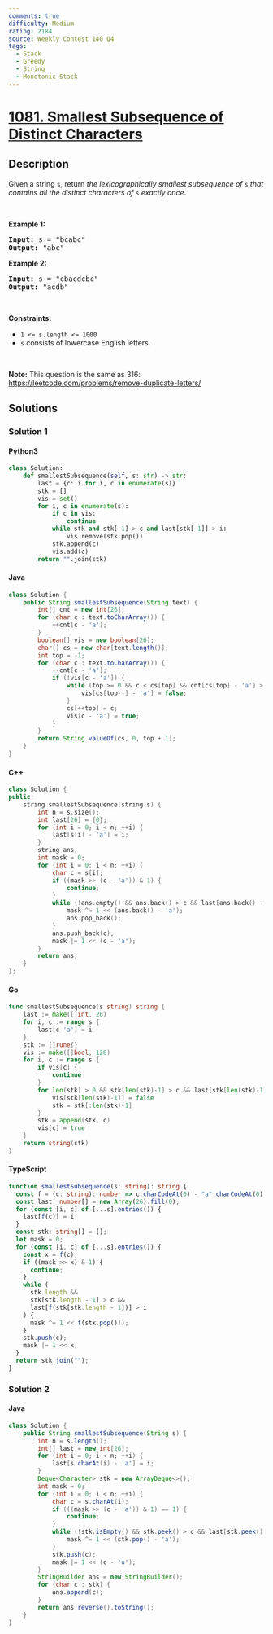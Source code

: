 ```yaml
---
comments: true
difficulty: Medium
rating: 2184
source: Weekly Contest 140 Q4
tags:
  - Stack
  - Greedy
  - String
  - Monotonic Stack
---
```


<!-- problem:start -->

# [1081. Smallest Subsequence of Distinct Characters](https://leetcode.com/problems/smallest-subsequence-of-distinct-characters)


## Description

<!-- description:start -->

<p>Given a string <code>s</code>, return <em>the </em><span data-keyword="lexicographically-smaller-string"><em>lexicographically smallest</em></span> <span data-keyword="subsequence-string"><em>subsequence</em></span><em> of</em> <code>s</code> <em>that contains all the distinct characters of</em> <code>s</code> <em>exactly once</em>.</p>

<p>&nbsp;</p>
<p><strong class="example">Example 1:</strong></p>

<pre>
<strong>Input:</strong> s = &quot;bcabc&quot;
<strong>Output:</strong> &quot;abc&quot;
</pre>

<p><strong class="example">Example 2:</strong></p>

<pre>
<strong>Input:</strong> s = &quot;cbacdcbc&quot;
<strong>Output:</strong> &quot;acdb&quot;
</pre>

<p>&nbsp;</p>
<p><strong>Constraints:</strong></p>

<ul>
	<li><code>1 &lt;= s.length &lt;= 1000</code></li>
	<li><code>s</code> consists of lowercase English letters.</li>
</ul>

<p>&nbsp;</p>
<strong>Note:</strong> This question is the same as 316: <a href="https://leetcode.com/problems/remove-duplicate-letters/" target="_blank">https://leetcode.com/problems/remove-duplicate-letters/</a>

<!-- description:end -->

## Solutions

<!-- solution:start -->

### Solution 1

<!-- tabs:start -->

#### Python3

```python
class Solution:
    def smallestSubsequence(self, s: str) -> str:
        last = {c: i for i, c in enumerate(s)}
        stk = []
        vis = set()
        for i, c in enumerate(s):
            if c in vis:
                continue
            while stk and stk[-1] > c and last[stk[-1]] > i:
                vis.remove(stk.pop())
            stk.append(c)
            vis.add(c)
        return "".join(stk)
```

#### Java

```java
class Solution {
    public String smallestSubsequence(String text) {
        int[] cnt = new int[26];
        for (char c : text.toCharArray()) {
            ++cnt[c - 'a'];
        }
        boolean[] vis = new boolean[26];
        char[] cs = new char[text.length()];
        int top = -1;
        for (char c : text.toCharArray()) {
            --cnt[c - 'a'];
            if (!vis[c - 'a']) {
                while (top >= 0 && c < cs[top] && cnt[cs[top] - 'a'] > 0) {
                    vis[cs[top--] - 'a'] = false;
                }
                cs[++top] = c;
                vis[c - 'a'] = true;
            }
        }
        return String.valueOf(cs, 0, top + 1);
    }
}
```

#### C++

```cpp
class Solution {
public:
    string smallestSubsequence(string s) {
        int n = s.size();
        int last[26] = {0};
        for (int i = 0; i < n; ++i) {
            last[s[i] - 'a'] = i;
        }
        string ans;
        int mask = 0;
        for (int i = 0; i < n; ++i) {
            char c = s[i];
            if ((mask >> (c - 'a')) & 1) {
                continue;
            }
            while (!ans.empty() && ans.back() > c && last[ans.back() - 'a'] > i) {
                mask ^= 1 << (ans.back() - 'a');
                ans.pop_back();
            }
            ans.push_back(c);
            mask |= 1 << (c - 'a');
        }
        return ans;
    }
};
```

#### Go

```go
func smallestSubsequence(s string) string {
	last := make([]int, 26)
	for i, c := range s {
		last[c-'a'] = i
	}
	stk := []rune{}
	vis := make([]bool, 128)
	for i, c := range s {
		if vis[c] {
			continue
		}
		for len(stk) > 0 && stk[len(stk)-1] > c && last[stk[len(stk)-1]-'a'] > i {
			vis[stk[len(stk)-1]] = false
			stk = stk[:len(stk)-1]
		}
		stk = append(stk, c)
		vis[c] = true
	}
	return string(stk)
}
```

#### TypeScript

```ts
function smallestSubsequence(s: string): string {
  const f = (c: string): number => c.charCodeAt(0) - "a".charCodeAt(0);
  const last: number[] = new Array(26).fill(0);
  for (const [i, c] of [...s].entries()) {
    last[f(c)] = i;
  }
  const stk: string[] = [];
  let mask = 0;
  for (const [i, c] of [...s].entries()) {
    const x = f(c);
    if ((mask >> x) & 1) {
      continue;
    }
    while (
      stk.length &&
      stk[stk.length - 1] > c &&
      last[f(stk[stk.length - 1])] > i
    ) {
      mask ^= 1 << f(stk.pop()!);
    }
    stk.push(c);
    mask |= 1 << x;
  }
  return stk.join("");
}
```

<!-- tabs:end -->

<!-- solution:end -->

<!-- solution:start -->

### Solution 2

<!-- tabs:start -->

#### Java

```java
class Solution {
    public String smallestSubsequence(String s) {
        int n = s.length();
        int[] last = new int[26];
        for (int i = 0; i < n; ++i) {
            last[s.charAt(i) - 'a'] = i;
        }
        Deque<Character> stk = new ArrayDeque<>();
        int mask = 0;
        for (int i = 0; i < n; ++i) {
            char c = s.charAt(i);
            if (((mask >> (c - 'a')) & 1) == 1) {
                continue;
            }
            while (!stk.isEmpty() && stk.peek() > c && last[stk.peek() - 'a'] > i) {
                mask ^= 1 << (stk.pop() - 'a');
            }
            stk.push(c);
            mask |= 1 << (c - 'a');
        }
        StringBuilder ans = new StringBuilder();
        for (char c : stk) {
            ans.append(c);
        }
        return ans.reverse().toString();
    }
}
```

<!-- tabs:end -->

<!-- solution:end -->

<!-- problem:end -->
